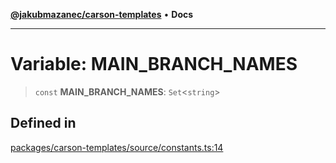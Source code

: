 [**@jakubmazanec/carson-templates**](../README.md) • **Docs**

---

# Variable: MAIN_BRANCH_NAMES

> `const` **MAIN_BRANCH_NAMES**: `Set`\<`string`\>

## Defined in

[packages/carson-templates/source/constants.ts:14](https://github.com/jakubmazanec/tools/blob/e8ae4d79f84effbab1b79b1c88222a54b84f3504/packages/carson-templates/source/constants.ts#L14)
